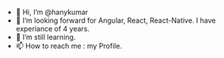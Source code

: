 - 👋 Hi, I’m @hanykumar
- 👀 I’m looking forward for Angular, React, React-Native. I have experiance of 4 years.
- 🌱 I’m still learning.
- 📫 How to reach me : my Profile.

<!---
hanykumar/hanykumar is a ✨ special ✨ repository because its `README.md` (this file) appears on your GitHub profile.
You can click the Preview link to take a look at your changes.
--->

